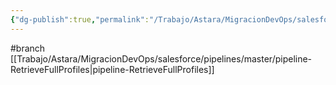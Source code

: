 ```yaml
---
{"dg-publish":true,"permalink":"/Trabajo/Astara/MigracionDevOps/salesforce/projects/Salesforce Full Profiles/GetFullProfiles_Production/"}
---
```



#branch
[[Trabajo/Astara/MigracionDevOps/salesforce/pipelines/master/pipeline-RetrieveFullProfiles\|pipeline-RetrieveFullProfiles]]